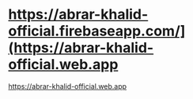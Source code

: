 #  https://abrar-khalid-official.firebaseapp.com/](https://abrar-khalid-official.web.app
https://abrar-khalid-official.web.app

